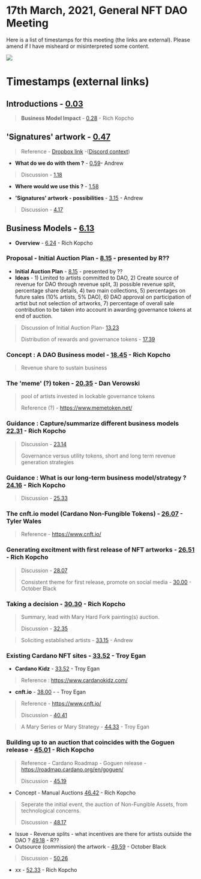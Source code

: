 # 17th March, 2021, General NFT DAO Meeting

Here is a list of timestamps for this meeting (the links are external). Please amend if I have misheard or misinterpreted some content.

[![](http://img.youtube.com/vi/C07r9dfUItY/0.jpg)](http://www.youtube.com/watch?v=C07r9dfUItY "17th March, 2021, General NFT DAO Meeting")

# Timestamps (external links)

## Introductions - [0.03](https://youtu.be/C07r9dfUItY?t=3) 
> **Business Model Impact** - [0.28](https://youtu.be/C07r9dfUItY?t=28) - Rich Kopcho
 
## 'Signatures' artwork - [0.47](https://youtu.be/C07r9dfUItY?t=47)

> Reference - [Dropbox link](https://www.dropbox.com/request/WoLjf5y6CcWJwDlU5gKK) -([Discord context](https://discordapp.com/channels/804069702572965888/804069702572965891/819266517916975144))

* **What do we do with them ?** - [0.59](https://youtu.be/C07r9dfUItY?t=59)- Andrew

> Discussion - [1.18](https://youtu.be/C07r9dfUItY?t=78)

* **Where would we use this ?** - [1.58](https://youtu.be/C07r9dfUItY?t=118)
 
* **'Signatures' artwork - possibilities** - [3.15](https://youtu.be/C07r9dfUItY?t=195) - Andrew

> Discussion - [4.17](https://youtu.be/C07r9dfUItY?t=257)

## Business Models - [6.13](https://youtu.be/C07r9dfUItY?t=373) 
* **Overview** - [6.24](https://youtu.be/C07r9dfUItY?t=384) - Rich Kopcho

### Proposal - Initial Auction Plan - [8.15](https://youtu.be/C07r9dfUItY?t=495) - presented by R??
* **Initial Auction Plan** - [8.15](https://youtu.be/C07r9dfUItY?t=495) - presented by ??
* **Ideas** - 1) Limited to artists committed to DAO, 2) Create source of revenue for DAO through revenue split, 3) possible revenue split, percentage share details, 4) two main collections, 5) percentages on future sales (10% artists, 5% DAO), 6) DAO approval on participation of artist but not selection of artworks, 7) percentage of overall sale contribution to be taken into account in awarding governance tokens at end of auction.
> 

> Discussion of Initial Auction Plan- [13.23](https://youtu.be/C07r9dfUItY?t=803)
> 
> Distribution of rewards and governance tokens - [17.39](https://youtu.be/C07r9dfUItY?t=1059)
> 
### **Concept** : A DAO Business model - [18.45](https://youtu.be/C07r9dfUItY?t=1125) - Rich Kopcho
> Revenue share to sustain business
> 
### **The 'meme' (?) token** - [20.35](https://youtu.be/C07r9dfUItY?t=1235) - Dan Verowski
> 
> pool of artists invested in lockable governance tokens
> 
> Reference (?) - https://www.memetoken.net/
> 
### **Guidance** : Capture/summarize different business models [22.31](https://youtu.be/C07r9dfUItY?t=1351) - Rich Kopcho
> 
> Discussion - [23.14](https://youtu.be/C07r9dfUItY?t=1394)
> 
> Governance versus utility tokens, short and long term revenue generation strategies
> 
### **Guidance** : What is our long-term business model/strategy ? [24.16](https://youtu.be/C07r9dfUItY?t=1456) - Rich Kopcho
> 
> Discussion - [25.33](https://youtu.be/C07r9dfUItY?t=1533)
> 
### **The cnft.io model (Cardano Non-Fungible Tokens)** - [26.07](https://youtu.be/C07r9dfUItY?t=1567) - Tyler Wales
>
> Reference - https://www.cnft.io/
> 
### **Generating excitment with first release of NFT artworks** - [26.51](https://youtu.be/C07r9dfUItY?t=1611) - Rich Kopcho
> 
> Discussion - [28.07](https://youtu.be/C07r9dfUItY?t=1687)
> 
> Consistent theme for first release, promote on social media - [30.00](https://youtu.be/C07r9dfUItY?t=1800) - October Black
> 
### **Taking a decision** - [30.30](https://youtu.be/C07r9dfUItY?t=1830) - Rich Kopcho
> Summary, lead with Mary Hard Fork painting(s) auction.
> 
> Discussion - [32.35](https://youtu.be/C07r9dfUItY?t=1955)

> Soliciting established artists - [33.15](https://youtu.be/C07r9dfUItY?t=1995) - Andrew
> 
### Existing Cardano NFT sites - [33.52]( https://youtu.be/C07r9dfUItY?t=2032) - Troy Egan 
* **Cardano Kidz** - [33.52]( https://youtu.be/C07r9dfUItY?t=2032) - Troy Egan 
> Reference : https://www.cardanokidz.com/
> 
* **cnft.io** - [38.00](https://youtu.be/C07r9dfUItY?t=2280) - - Troy Egan 
> Reference - https://www.cnft.io/
> 
> Discussion - [40.41](https://youtu.be/C07r9dfUItY?t=2441)

> A Mary Series or Mary Strategy - [44.33](https://youtu.be/C07r9dfUItY?t=2673) - Troy Egan 
> 
### Building up to an auction that coincides with the Goguen release - [45.01](https://youtu.be/C07r9dfUItY?t=2701) - Rich Kopcho
> 
> Reference - Cardano Roadmap - Goguen release - https://roadmap.cardano.org/en/goguen/
> 
> Discussion - [45.19](https://youtu.be/C07r9dfUItY?t=2719)
> 
* Concept - Manual Auctions [46.42](https://youtu.be/C07r9dfUItY?t=2802) - Rich Kopcho
> Seperate the initial event, the auction of Non-Fungible Assets, from technological concerns.
>
> Discussion - [48.17](https://youtu.be/C07r9dfUItY?t=2897)
* Issue - Revenue splits - what incentives are there for artists outside the DAO ? [49.18](https://youtu.be/C07r9dfUItY?t=2958) - R??
* Outsource (commission) the artwork - [49.59](https://youtu.be/C07r9dfUItY?t=2999) - October Black
> Discussion - [50.26](https://youtu.be/C07r9dfUItY?t=3026s)
* xx - [52.33](https://youtu.be/C07r9dfUItY?t=3153) - Rich Kopcho
